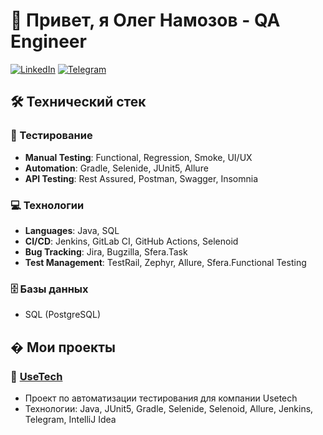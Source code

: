 # 👋 Привет, я Олег Намозов - QA Engineer

[![LinkedIn](https://img.shields.io/badge/LinkedIn-0A66C2?style=for-the-badge&logo=linkedin&logoColor=white)](https://linkedin.com/in/oleg-namozov-029363285)
[![Telegram](https://img.shields.io/badge/Telegram-26A5E4?style=for-the-badge&logo=telegram&logoColor=white)](https://t.me/OLejjka1337)
## 🛠 Технический стек

### 🧪 Тестирование
- **Manual Testing**: Functional, Regression, Smoke, UI/UX
- **Automation**: Gradle, Selenide, JUnit5, Allure
- **API Testing**: Rest Assured, Postman, Swagger, Insomnia

### 💻 Технологии
- **Languages**: Java, SQL
- **CI/CD**: Jenkins, GitLab CI, GitHub Actions, Selenoid
- **Bug Tracking**: Jira, Bugzilla, Sfera.Task
- **Test Management**: TestRail, Zephyr, Allure, Sfera.Funсtional Testing

### 🗄 Базы данных
- SQL (PostgreSQL)

## � Мои проекты

### 🚀 [UseTech](https://github.com/headshotD/UseTechTest)
- Проект по автоматизации тестирования для компании Usetech
- Технологии: Java, JUnit5, Gradle, Selenide, Selenoid, Allure, Jenkins, Telegram, IntelliJ Idea
